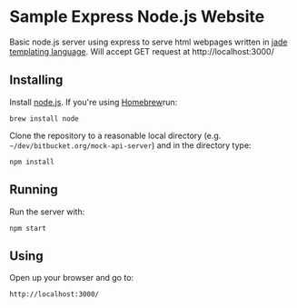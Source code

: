 # Sample Express Node.js Website
Basic node.js server using express to serve html webpages written in [jade templating language](http://jade-lang.com). 
Will accept GET request at http://localhost:3000/

## Installing

Install [node.js](http://nodejs.org). If you're using [Homebrew](http://brew.sh)run:

    brew install node

Clone the repository to a reasonable local directory (e.g. `~/dev/bitbucket.org/mock-api-server`) and in the directory type:

    npm install

## Running

Run the server with:

    npm start

## Using

Open up your browser and go to:

	http://localhost:3000/
